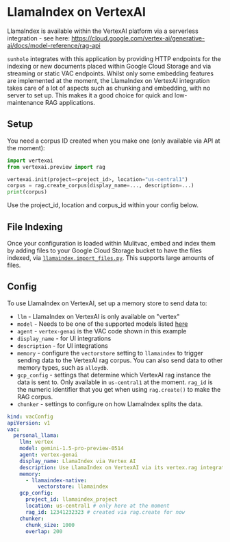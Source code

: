 # LlamaIndex on VertexAI

LlamaIndex is available within the VertexAI platform via a serverless integration - see here: https://cloud.google.com/vertex-ai/generative-ai/docs/model-reference/rag-api

`sunholo` integrates with this application by providing HTTP endpoints for the indexing or new documents placed within Google Cloud Storage and via streaming or static VAC endpoints.  Whilst only some embedding features are implemented at the moment, the LlamaIndex on VertexAI integration takes care of a lot of aspects such as chunking and embedding, with no server to set up.  This makes it a good choice for quick and low-maintenance RAG applications.

## Setup

You need a corpus ID created when you make one (only available via API at the moment):

```python
import vertexai
from vertexai.preview import rag

vertexai.init(project=<project_id>, location="us-central1")
corpus = rag.create_corpus(display_name=..., description=...)
print(corpus)
```

Use the project_id, location and corpus_id within your config below.

## File Indexing

Once your configuration is loaded within Mulitvac, embed and index them by adding files to your Google Cloud Storage bucket to have the files indexed, via [`llamaindex.import_files.py`](..sunholo/llamaindex.import_files).  This supports large amounts of files.

## Config

To use LlamaIndex on VertexAI, set up a memory store to send data to:

* `llm` - LlamaIndex on VertexAI is only available on "vertex"
* `model` - Needs to be one of the supported models listed [here](https://cloud.google.com/vertex-ai/generative-ai/docs/model-reference/rag-api)
* `agent` - `vertex-genai` is the VAC code shown in this example
* `display_name` - for UI integrations
* `description` - for UI integrations
* `memory` - configure the `vectorstore` setting to `llamaindex` to trigger sending data to the VertexAI rag corpus.  You can also send data to other memory types, such as `alloydb`.
* `gcp_config` - settings that determine which VertexAI rag instance the data is sent to.  Only available in `us-central1` at the moment.  `rag_id` is the numeric identifier that you get when using `rag.create()` to make the RAG corpus.
* `chunker` - settings to configure on how LlamaIndex splits the data.

```yaml
kind: vacConfig
apiVersion: v1
vac:
  personal_llama:
    llm: vertex
    model: gemini-1.5-pro-preview-0514
    agent: vertex-genai
    display_name: LlamaIndex via Vertex AI
    description: Use LlamaIndex on VertexAI via its vertex.rag integration
    memory:
      - llamaindex-native:
          vectorstore: llamaindex
    gcp_config:
      project_id: llamaindex_project
      location: us-central1 # only here at the moment
      rag_id: 12341232323 # created via rag.create for now     
    chunker:
      chunk_size: 1000
      overlap: 200